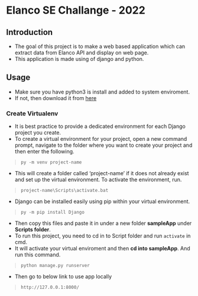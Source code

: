 # **Elanco SE Challange - 2022**
## Introduction
- The goal of this project is to make a web based application which can extract data from Elanco API and display on web page.   
- This application is made using of django and python.
## Usage
- Make sure you have python3 is install and added to system enviroment.
- If not, then download it from [here](https://www.python.org/downloads/)
### Create Virtualenv
- It is best practice to provide a dedicated environment for each Django project you create.
- To create a virtual environment for your project, open a new command prompt, navigate to the folder where you want to create your project and then enter the following.

>`py -m venv project-name`

- This will create a folder called ‘project-name’ if it does not already exist and set up the virtual environment. To activate the environment, run.
> `project-name\Scripts\activate.bat`
- Django can be installed easily using pip within your virtual environment.
>`py -m pip install Django`
- Then copy this files and paste it in under a new folder **sampleApp** under **Scripts folder**.
- To run this project, you need to cd in to Script folder and run `activate` in cmd.
- It will activate your virtual enviroment and then **cd into sampleApp**.
And run this command.
>`python manage.py runserver`
- Then go to below link to use app locally
>`http://127.0.0.1:8000/`